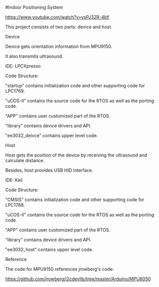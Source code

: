 #Indoor Positioning System

https://www.youtube.com/watch?v=ysPJ32R-4bY

This project consists of two parts: device and host.

Device

Device gets orientation information from MPU9150.

It also transmits ultrasound.

IDE: LPCXpresso

Code Structure:

"startup" contains initialization code and other supporting code for LPC1769.

"uCOS-II" contains the source code for the RTOS as well as the porting code.

"APP" contains user customized part of the RTOS.

"library" contains device drivers and API.

"ee3032_deivce" contains upper level code.

Host

Host gets the position of the device by receiving the ultrasound and calculate distance.

Besides, host provides USB HID interface.

IDE: Keil

Code Structure:

"CMSIS" contains initialization code and other supporting code for LPC1768.

"uCOS-II" contains the source code for the RTOS as well as the porting code.

"APP" contains user customized part of the RTOS.

"library" contains device drivers and API.

"ee3032_host" contains upper level code.

Reference

The code for MPU9150 references jrowberg's code:

https://github.com/jrowberg/i2cdevlib/tree/master/Arduino/MPU6050
